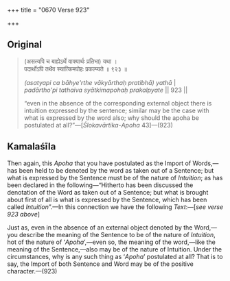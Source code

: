 +++
title = "0670 Verse 923"

+++
## Original 
>
> (असत्यपि च बाह्येऽर्थे वाक्यार्थः प्रतिभा) यथा ।  
> पदार्थोऽपि तथैव स्यात्किमपोहः प्रकल्प्यते ॥ ९२३ ॥ 
>
> *(asatyapi ca bāhye'rthe vākyārthaḥ pratibhā) yathā* \|  
> *padārtho'pi tathaiva syātkimapohaḥ prakalpyate* \|\| 923 \|\| 
>
> “even in the absence of the corresponding external object there is intuition expressed by the sentence; similar may be the case with what is expressed by the word also; why should the apoha be postulated at all?”—[*Ślokavārtika*-*Apoha* 43]—(923)



## Kamalaśīla

Then again, this *Apoha* that you have postulated as the Import of Words,—has been held to be denoted by the word as taken out of a Sentence; but what is expressed by the Sentence must be of the nature of *Intuition*; as has been declared in the following—“Hitherto has been discussed the denotation of the Word as taken out of a Sentence; but what is brought about first of all is what is expressed by the Sentence, which has been called *Intuition*”.—In this connection we have the following *Text*:—[*see verse 923 above*]

Just as, even in the absence of an external object denoted by the Word,—you describe the meaning of the Sentence to be of the nature of *Intuition*, hot of the nature of ‘*Apoha*’,—even so, the meaning of the word,—like the meaning of the Sentence,—also may be of the nature of Intuition. Under the circumstances, why is any such thing as ‘*Apoha*’ postulated at all? That is to say, the Import of both Sentence and Word may be of the positive character.—(923)


